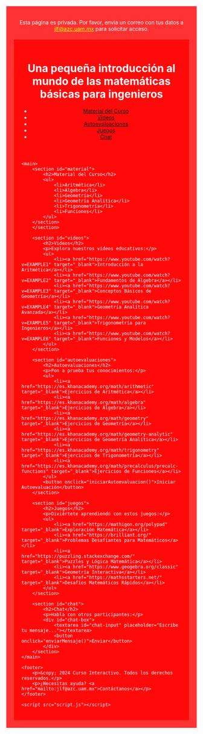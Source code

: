 <!DOCTYPE html>
<html lang="es">
<head>
    <meta charset="UTF-8">
    <meta name="viewport" content="width=device-width, initial-scale=1.0">
    <title>Una pequeña introducción al mundo de las matemáticas básicas para ingenieros</title>
    <link rel="stylesheet" href="styles.css">
</head>
<body style="background-image: url('https://www.uam.mx/img/azcapotzalco_rojo_blanco.jpg'); background-size: cover; background-repeat: no-repeat; background-attachment: fixed; color: white;">
    <div style="background-color: rgba(255, 0, 0, 0.8); padding: 20px;">
        <div style="text-align: center; margin-bottom: 20px;">
            <p>Esta página es privada. Por favor, envía un correo con tus datos a <a href='mailto:jlf@azc.uam.mx' style='color: yellow;'>jlf@azc.uam.mx</a> para solicitar acceso.</p>
        </div>
    <div style="background-color: rgba(255, 0, 0, 0.8); padding: 20px;">
    <header>
        <h1>Una pequeña introducción al mundo de las matemáticas básicas para ingenieros</h1>
        <nav>
            <ul>
                <li><a href="#material">Material del Curso</a></li>
                <li><a href="#videos">Videos</a></li>
                <li><a href="#autoevaluaciones">Autoevaluaciones</a></li>
                <li><a href="#juegos">Juegos</a></li>
                <li><a href="#chat">Chat</a></li>
            </ul>
        </nav>
    </header>

    <main>
        <section id="material">
            <h2>Material del Curso</h2>
            <ul>
                <li>Aritmética</li>
                <li>Álgebra</li>
                <li>Geometría</li>
                <li>Geometría Analítica</li>
                <li>Trigonometría</li>
                <li>Funciones</li>
            </ul>
        </section>
        </section>

        <section id="videos">
            <h2>Videos</h2>
            <p>Explora nuestros videos educativos:</p>
            <ul>
                <li><a href="https://www.youtube.com/watch?v=EXAMPLE1" target="_blank">Introducción a la Aritmética</a></li>
                <li><a href="https://www.youtube.com/watch?v=EXAMPLE2" target="_blank">Fundamentos de Álgebra</a></li>
                <li><a href="https://www.youtube.com/watch?v=EXAMPLE3" target="_blank">Conceptos Básicos de Geometría</a></li>
                <li><a href="https://www.youtube.com/watch?v=EXAMPLE4" target="_blank">Geometría Analítica Avanzada</a></li>
                <li><a href="https://www.youtube.com/watch?v=EXAMPLE5" target="_blank">Trigonometría para Ingenieros</a></li>
                <li><a href="https://www.youtube.com/watch?v=EXAMPLE6" target="_blank">Funciones y Modelos</a></li>
            </ul>
        </section>

        <section id="autoevaluaciones">
            <h2>Autoevaluaciones</h2>
            <p>Pon a prueba tus conocimientos:</p>
            <ul>
                <li><a href="https://es.khanacademy.org/math/arithmetic" target="_blank">Ejercicios de Aritmética</a></li>
                <li><a href="https://es.khanacademy.org/math/algebra" target="_blank">Ejercicios de Álgebra</a></li>
                <li><a href="https://es.khanacademy.org/math/geometry" target="_blank">Ejercicios de Geometría</a></li>
                <li><a href="https://es.khanacademy.org/math/geometry-analytic" target="_blank">Ejercicios de Geometría Analítica</a></li>
                <li><a href="https://es.khanacademy.org/math/trigonometry" target="_blank">Ejercicios de Trigonometría</a></li>
                <li><a href="https://es.khanacademy.org/math/precalculus/precalc-functions" target="_blank">Ejercicios de Funciones</a></li>
            </ul>
            <button onclick="iniciarAutoevaluacion()">Iniciar Autoevaluación</button>
        </section>

        <section id="juegos">
            <h2>Juegos</h2>
            <p>Diviértete aprendiendo con estos juegos:</p>
            <ul>
                <li><a href="https://mathigon.org/polypad" target="_blank">Exploración Matemática</a></li>
                <li><a href="https://brilliant.org/" target="_blank">Problemas Desafiantes para Matemáticos</a></li>
                <li><a href="https://puzzling.stackexchange.com/" target="_blank">Puzzles y Lógica Matemática</a></li>
                <li><a href="https://www.geogebra.org/classic" target="_blank">Geometría Interactiva</a></li>
                <li><a href="https://mathsstarters.net/" target="_blank">Desafíos Matemáticos Rápidos</a></li>
            </ul>
        </section>

        <section id="chat">
            <h2>Chat</h2>
            <p>Habla con otros participantes:</p>
            <div id="chat-box">
                <textarea id="chat-input" placeholder="Escribe tu mensaje..."></textarea>
                <button onclick="enviarMensaje()">Enviar</button>
            </div>
        </section>
    </main>

    <footer>
        <p>&copy; 2024 Curso Interactivo. Todos los derechos reservados.</p>
        <p>¿Necesitas ayuda? <a href="mailto:jlf@azc.uam.mx">Contáctanos</a></p>
    </footer>

    <script src="script.js"></script>
</body>
</html>
